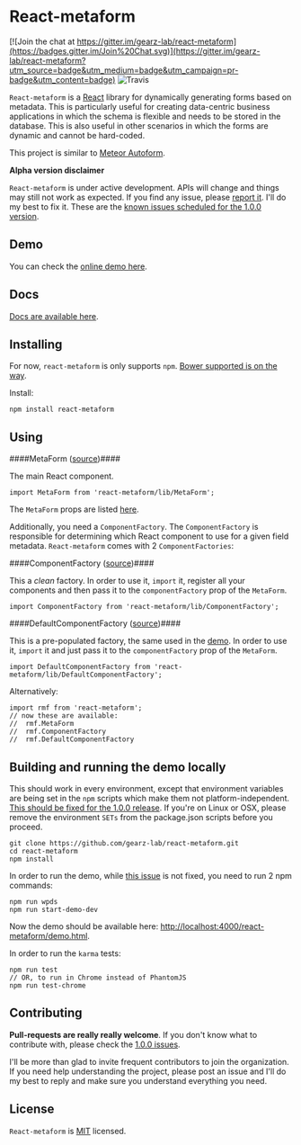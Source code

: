 React-metaform
===

[![Join the chat at https://gitter.im/gearz-lab/react-metaform](https://badges.gitter.im/Join%20Chat.svg)](https://gitter.im/gearz-lab/react-metaform?utm_source=badge&utm_medium=badge&utm_campaign=pr-badge&utm_content=badge)
![Travis](https://travis-ci.org/gearz-lab/react-metaform.svg)

`React-metaform` is a [React](https://facebook.github.io/react/) library for dynamically generating forms based on metadata.
This is particularly useful for creating data-centric business applications in which the schema is flexible and needs
to be stored in the database. This is also useful in other scenarios in which the forms are dynamic and cannot be hard-coded.
 
This project is similar to [Meteor Autoform](https://github.com/aldeed/meteor-autoform).

**Alpha version disclaimer**

`React-metaform` is under active development. APIs will change and things may still not work as expected. If you find
  any issue, please [report it](https://github.com/gearz-lab/react-metaform/issues). I'll do my best to fix it.
  These are the [known issues scheduled for the 1.0.0 version](https://github.com/gearz-lab/react-metaform/milestones/1.0.0).

Demo
---

You can check the [online demo here](http://gearz-lab.github.io/react-metaform/demo.html).

Docs
---

[Docs are available here](https://github.com/gearz-lab/react-metaform/blob/master/docs-md/Documentation.md).

Installing
---

For now, `react-metaform` is only supports `npm`. [Bower supported is on the way](https://github.com/gearz-lab/react-metaform/issues/4).

Install:

    npm install react-metaform

Using
---

####MetaForm ([source](https://github.com/gearz-lab/react-metaform/blob/master/src/MetaForm.js))####

The main React component.

    import MetaForm from 'react-metaform/lib/MetaForm';
    
The `MetaForm` props are listed [here](https://github.com/gearz-lab/react-metaform/blob/master/docs-md/Documentation.md#metaform).
    
Additionally, you need a `ComponentFactory`. The `ComponentFactory` is responsible for determining which React
component to use for a given field metadata. `React-metaform` comes with 2 `ComponentFactories`:

####ComponentFactory ([source](https://github.com/gearz-lab/react-metaform/blob/master/src/ComponentFactory.js))####

This a *clean* factory. In order to use it, `import` it, register all your components and then pass it to the `componentFactory`
prop of the `MetaForm`.

    import ComponentFactory from 'react-metaform/lib/ComponentFactory';
    
####DefaultComponentFactory ([source](https://github.com/gearz-lab/react-metaform/blob/master/src/DefaultComponentFactory.js))####

This is a pre-populated factory, the same used in the [demo](http://gearz-lab.github.io/react-metaform/demo.html).
In order to use it, `import` it and just pass it to the `componentFactory` prop of the `MetaForm`.

    import DefaultComponentFactory from 'react-metaform/lib/DefaultComponentFactory';
    
Alternatively:

    import rmf from 'react-metaform';
    // now these are available:
    //  rmf.MetaForm
    //  rmf.ComponentFactory
    //  rmf.DefaultComponentFactory
    
Building and running the demo locally
---

This should work in every environment, except that environment variables are being set in the `npm` scripts which 
make them not platform-independent. [This should be fixed for the 1.0.0 release](https://github.com/gearz-lab/react-metaform/issues/5).
If you're on Linux or OSX, please remove the environment `SETs` from the package.json scripts before you proceed.

    git clone https://github.com/gearz-lab/react-metaform.git
    cd react-metaform
    npm install
    
In order to run the demo, while [this issue](https://github.com/gearz-lab/react-metaform/issues/6) is not fixed, you need to run 2 npm commands:

    npm run wpds
    npm run start-demo-dev
    
Now the demo should be available here: [http://localhost:4000/react-metaform/demo.html](http://localhost:4000/react-metaform/demo.html).
    
In order to run the `karma` tests:

    npm run test
    // OR, to run in Chrome instead of PhantomJS
    npm run test-chrome
     
Contributing
---

**Pull-requests are really really welcome**. If you don't know what to contribute with, please check the [1.0.0 issues](https://github.com/gearz-lab/react-metaform/milestones/1.0.0).
 
I'll be more than glad to invite frequent contributors to join the organization.
If you need help understanding the project, please post an issue and I'll do my best to reply and make sure you understand everything
you need.


License
---
`React-metaform` is [MIT](https://github.com/gearz-lab/react-metaform/blob/master/LICENSE) licensed.

